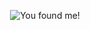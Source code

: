 <p align="center">
  <img src="https://media.giphy.com/media/DBfYJqH5AokgM/giphy.gif" alt="You found me!"/>
</p>
